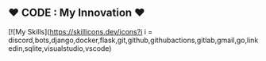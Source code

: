 ##  ♥ CODE : My Innovation   ♥ 




[![My Skills](https://skillicons.dev/icons?i i = discord,bots,django,docker,flask,git,github,githubactions,gitlab,gmail,go,linkedin,sqlite,visualstudio,vscode)  
